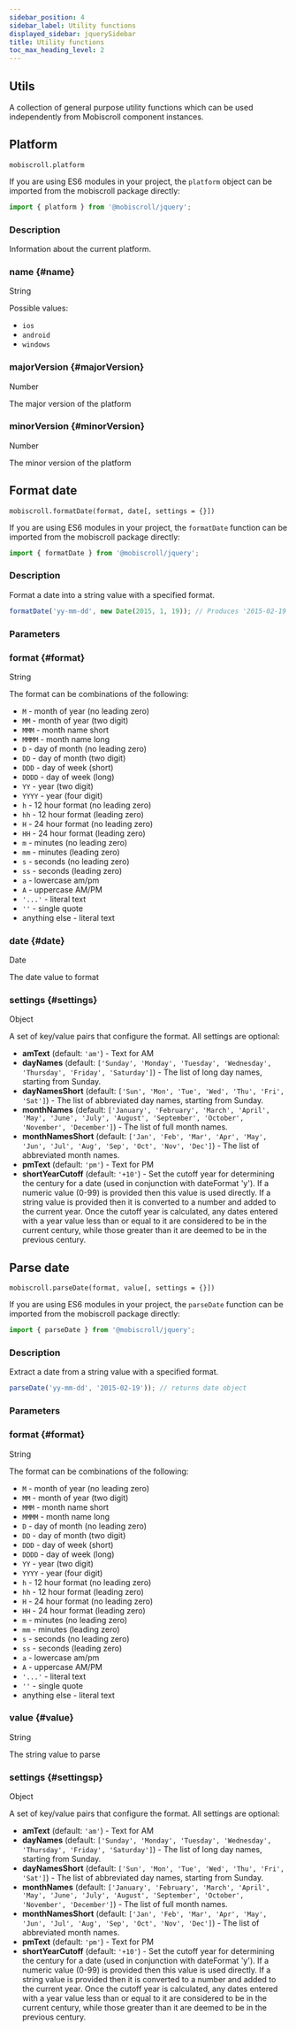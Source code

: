```yaml
---
sidebar_position: 4
sidebar_label: Utility functions
displayed_sidebar: jquerySidebar
title: Utility functions
toc_max_heading_level: 2
---
```


## Utils

A collection of general purpose utility functions which can be used independently from Mobiscroll component instances.

## Platform

`mobiscroll.platform`

If you are using ES6 modules in your project, the `platform` object can be imported from the mobiscroll package directly:

```jsx
import { platform } from '@mobiscroll/jquery';
```

### Description

Information about the current platform.

<div className="option-list">

### name {#name}

String

Possible values:
* `ios`
* `android`
* `windows`

### majorVersion {#majorVersion}

Number

The major version of the platform

### minorVersion {#minorVersion}

Number

The minor version of the platform

</div>

## Format date

`mobiscroll.formatDate(format, date[, settings = {}])`

If you are using ES6 modules in your project, the `formatDate` function can be imported from the mobiscroll package directly:

```jsx
import { formatDate } from '@mobiscroll/jquery';
```

### Description

Format a date into a string value with a specified format.

```jsx title="Example"
formatDate('yy-mm-dd', new Date(2015, 1, 19)); // Produces '2015-02-19'
```

### Parameters

<div className="option-list">

### format {#format}

String

The format can be combinations of the following:
* `M` - month of year (no leading zero)
* `MM` - month of year (two digit)
* `MMM` - month name short
* `MMMM` - month name long
* `D` - day of month (no leading zero)
* `DD` - day of month (two digit)
* `DDD` - day of week (short)
* `DDDD` - day of week (long)
* `YY` - year (two digit)
* `YYYY` - year (four digit)
* `h` - 12 hour format (no leading zero)
* `hh` - 12 hour format (leading zero)
* `H` - 24 hour format (no leading zero)
* `HH` - 24 hour format (leading zero)
* `m` - minutes (no leading zero)
* `mm` - minutes (leading zero)
* `s` - seconds (no leading zero)
* `ss` - seconds (leading zero)
* `a` - lowercase am/pm
* `A` - uppercase AM/PM
* `'...'` - literal text
* `''` - single quote
* anything else - literal text

### date {#date}

Date

The date value to format

### settings {#settings}

Object

A set of key/value pairs that configure the format. All settings are optional:
* **amText** (default: `'am'`) - Text for AM
* **dayNames** (default: `['Sunday', 'Monday', 'Tuesday', 'Wednesday', 'Thursday', 'Friday', 'Saturday']`) - The list of long day names, starting from Sunday.
* **dayNamesShort** (default: `['Sun', 'Mon', 'Tue', 'Wed', 'Thu', 'Fri', 'Sat']`) - The list of abbreviated day names, starting from Sunday.
* **monthNames** (default: `['January', 'February', 'March', 'April', 'May', 'June', 'July', 'August', 'September', 'October', 'November', 'December']`) - The list of full month names.
* **monthNamesShort** (default: `['Jan', 'Feb', 'Mar', 'Apr', 'May', 'Jun', 'Jul', 'Aug', 'Sep', 'Oct', 'Nov', 'Dec']`) - The list of abbreviated month names.
* **pmText** (default: `'pm'`) - Text for PM
* **shortYearCutoff** (default: `'+10'`) - Set the cutoff year for determining the century for a date (used in conjunction with dateFormat 'y'). If a numeric value (0-99) is provided then this value is used directly. If a string value is provided then it is converted to a number and added to the current year. Once the cutoff year is calculated, any dates entered with a year value less than or equal to it are considered to be in the current century, while those greater than it are deemed to be in the previous century.

</div>

## Parse date

`mobiscroll.parseDate(format, value[, settings = {}])`

If you are using ES6 modules in your project, the `parseDate` function can be imported from the mobiscroll package directly:

```jsx
import { parseDate } from '@mobiscroll/jquery';
```

### Description

Extract a date from a string value with a specified format.

```jsx title="Example"
parseDate('yy-mm-dd', '2015-02-19')); // returns date object
```

### Parameters

<div className="option-list">

### format {#format}

String

The format can be combinations of the following:
* `M` - month of year (no leading zero)
* `MM` - month of year (two digit)
* `MMM` - month name short
* `MMMM` - month name long
* `D` - day of month (no leading zero)
* `DD` - day of month (two digit)
* `DDD` - day of week (short)
* `DDDD` - day of week (long)
* `YY` - year (two digit)
* `YYYY` - year (four digit)
* `h` - 12 hour format (no leading zero)
* `hh` - 12 hour format (leading zero)
* `H` - 24 hour format (no leading zero)
* `HH` - 24 hour format (leading zero)
* `m` - minutes (no leading zero)
* `mm` - minutes (leading zero)
* `s` - seconds (no leading zero)
* `ss` - seconds (leading zero)
* `a` - lowercase am/pm
* `A` - uppercase AM/PM
* `'...'` - literal text
* `''` - single quote
* anything else - literal text

### value {#value}

String

The string value to parse

### settings {#settingsp}

Object

A set of key/value pairs that configure the format. All settings are optional:
* **amText** (default: `'am'`) - Text for AM
* **dayNames** (default: `['Sunday', 'Monday', 'Tuesday', 'Wednesday', 'Thursday', 'Friday', 'Saturday']`) - The list of long day names, starting from Sunday.
* **dayNamesShort** (default: `['Sun', 'Mon', 'Tue', 'Wed', 'Thu', 'Fri', 'Sat']`) - The list of abbreviated day names, starting from Sunday.
* **monthNames** (default: `['January', 'February', 'March', 'April', 'May', 'June', 'July', 'August', 'September', 'October', 'November', 'December']`) - The list of full month names.
* **monthNamesShort** (default: `['Jan', 'Feb', 'Mar', 'Apr', 'May', 'Jun', 'Jul', 'Aug', 'Sep', 'Oct', 'Nov', 'Dec']`) - The list of abbreviated month names.
* **pmText** (default: `'pm'`) - Text for PM
* **shortYearCutoff** (default: `'+10'`) - Set the cutoff year for determining the century for a date (used in conjunction with dateFormat 'y'). If a numeric value (0-99) is provided then this value is used directly. If a string value is provided then it is converted to a number and added to the current year. Once the cutoff year is calculated, any dates entered with a year value less than or equal to it are considered to be in the current century, while those greater than it are deemed to be in the previous century.

</div>